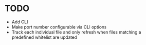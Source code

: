 TODO
====
* Add CLI
* Make port number configurable via CLI options
* Track each individual file and only refresh when files matching a predefined whitelist are updated

